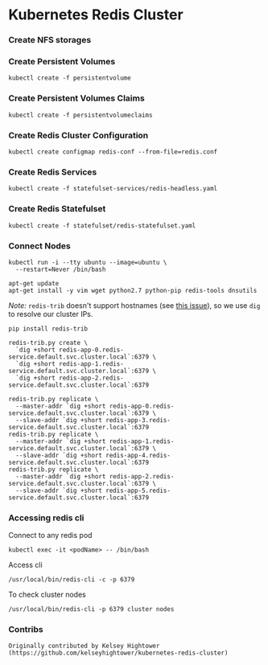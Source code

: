 # Kubernetes Redis Cluster

### Create NFS storages


### Create Persistent Volumes

```
kubectl create -f persistentvolume
```

### Create Persistent Volumes Claims

```
kubectl create -f persistentvolumeclaims
```

### Create Redis Cluster Configuration

```
kubectl create configmap redis-conf --from-file=redis.conf
```

### Create Redis Services

```
kubectl create -f statefulset-services/redis-headless.yaml
```

### Create Redis Statefulset

```
kubectl create -f statefulset/redis-statefulset.yaml
```

### Connect Nodes

```
kubectl run -i --tty ubuntu --image=ubuntu \
  --restart=Never /bin/bash
```

```
apt-get update
apt-get install -y vim wget python2.7 python-pip redis-tools dnsutils
```

*Note:* `redis-trib` doesn't support hostnames (see [this issue](https://github.com/antirez/redis/issues/2565)), so we use `dig` to resolve our cluster IPs.

```
pip install redis-trib
```

```
redis-trib.py create \
  `dig +short redis-app-0.redis-service.default.svc.cluster.local`:6379 \
  `dig +short redis-app-1.redis-service.default.svc.cluster.local`:6379 \
  `dig +short redis-app-2.redis-service.default.svc.cluster.local`:6379

redis-trib.py replicate \
  --master-addr `dig +short redis-app-0.redis-service.default.svc.cluster.local`:6379 \
  --slave-addr `dig +short redis-app-3.redis-service.default.svc.cluster.local`:6379
redis-trib.py replicate \
  --master-addr `dig +short redis-app-1.redis-service.default.svc.cluster.local`:6379 \
  --slave-addr `dig +short redis-app-4.redis-service.default.svc.cluster.local`:6379
redis-trib.py replicate \
  --master-addr `dig +short redis-app-2.redis-service.default.svc.cluster.local`:6379 \
  --slave-addr `dig +short redis-app-5.redis-service.default.svc.cluster.local`:6379
```

### Accessing redis cli

Connect to any redis pod
```
kubectl exec -it <podName> -- /bin/bash
```
Access cli
```
/usr/local/bin/redis-cli -c -p 6379
```
To check cluster nodes
```
/usr/local/bin/redis-cli -p 6379 cluster nodes
```


### Contribs

```
Originally contributed by Kelsey Hightower (https://github.com/kelseyhightower/kubernetes-redis-cluster)
```
